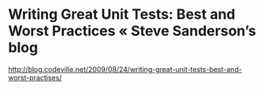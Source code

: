 <!--
id: 184125455
link: http://kevinisom.info/post/184125455/writing-great-unit-tests-best-and-worst-practices
slug: writing-great-unit-tests-best-and-worst-practices
date: Thu Sep 10 2009 13:38:13 GMT+1200 (NZST)
raw: {"blog_name":"kevinisom","id":184125455,"post_url":"http://kevinisom.info/post/184125455/writing-great-unit-tests-best-and-worst-practices","slug":"writing-great-unit-tests-best-and-worst-practices","type":"link","date":"2009-09-10 01:38:13 GMT","timestamp":1252546693,"state":"published","format":"html","reblog_key":"yYjn6Fl3","tags":[],"short_url":"http://tmblr.co/Zw68YyA_OWF","highlighted":[],"feed_item":"http://blog.codeville.net/2009/08/24/writing-great-unit-tests-best-and-worst-practises/","from_feed_id":"650234","note_count":0,"title":"Writing Great Unit Tests: Best and Worst Practices « Steve Sanderson’s blog","url":"http://blog.codeville.net/2009/08/24/writing-great-unit-tests-best-and-worst-practises/","description":""}
publish: 2009-09-010
tags: 
title: Writing Great Unit Tests: Best and Worst Practices « Steve Sanderson’s blog
-->


Writing Great Unit Tests: Best and Worst Practices « Steve Sanderson’s blog
===========================================================================

<http://blog.codeville.net/2009/08/24/writing-great-unit-tests-best-and-worst-practises/>

